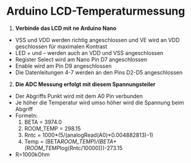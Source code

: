 <h1>Arduino LCD-Temperaturmessung</h1>

1.  **Verbinde das LCD mit ne Arduino Nano**
  - VSS und VDD werden richtig angeschlossen und VE wird an VDD geschlossen für maximalen Kontrast
  - LED + und – werden auch an VDD und VSS angeschlossen
  - Register Select wird am Nano Pin D7 angeschlossen
  - Enable wird am Pin D9 angeschlossen
  - Die Datenleitungen 4-7 werden an den Pins D2-D5 angeschlossen
  


2.	**Die ADC Messung erfolgt mit diesem Spannungsteiler**
  - Der Abgriffs Punkt wird mit dem A0 Pin verbunden
  - Je höher die Temperatur wird umso höher wird die Spannung beim Abgriff
  - Formeln: 
    1.  BETA = 3974.0 
    2.  ROOM_TEMP = 298.15
    3.  Rntc = 1000*(5/(analogRead(A0)*0.004882813)-1)
    4.  Temp = (BETA*ROOM_TEMP)/(BETA+(ROOM_TEMP*log(Rntc/10000)))-273.15
  - R=1000kOhm

